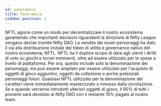 ```yaml
---
id: panoramica
title: Panoramica
sidebar_position: 1
---
```


NFTL agisce come un modo per decentralizzare il nostro ecosistema garantendo che importanti decisioni riguardanti la direzione di Nifty League vengano decise tramite Nifty DAO. La vendita dei nostri personaggi ha dato il via alla distribuzione iniziale del token di utilità e governance nativo del nostro ecosistema; NFTL. NFTL ha il duplice scopo di dare agli utenti i diritti di voto su giochi e tornei imminenti, oltre ad essere utilizzato per le spese a livello di piattaforma. Per ora, questo include solo la denominazione dei personaggi, ma può essere ampliato per essere utilizzato per l'acquisto di oggetti di gioco aggiuntivi, oggetti da collezione o anche potenziali personaggi futuri. Qualsiasi NFTL utilizzato per la denominazione dei caratteri viene immediatamente masterizzato o rimosso dalla circolazione. Se e quando verranno introdotti ulteriori oggetti di gioco, il 90% di tutti i proventi sarà devoluto al Nifty DAO con il restante 10% pagato al nostro team.
